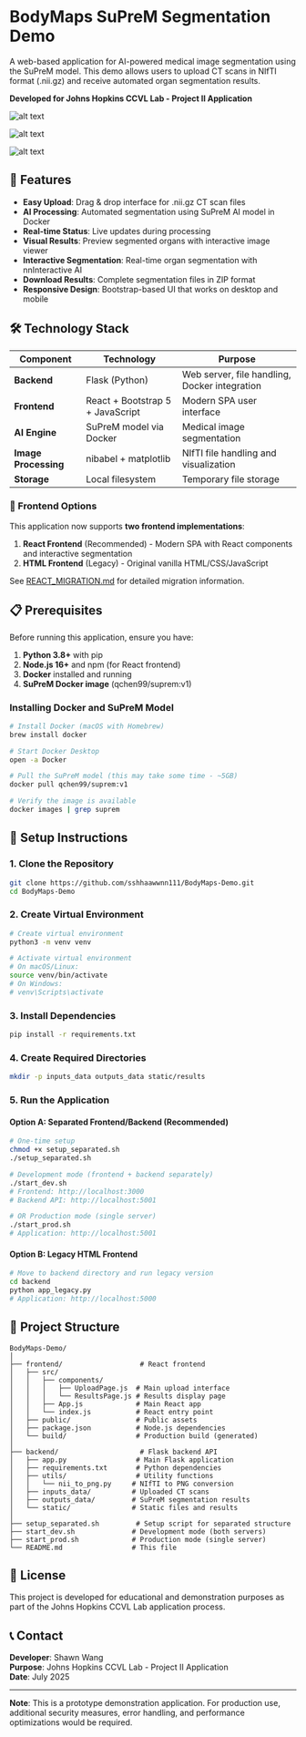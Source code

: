 # BodyMaps SuPreM Segmentation Demo

A web-based application for AI-powered medical image segmentation using the SuPreM model. This demo allows users to upload CT scans in NIfTI format (.nii.gz) and receive automated organ segmentation results.

**Developed for Johns Hopkins CCVL Lab - Project II Application**

![alt text](static/images/home.png)

![alt text](static/images/result.png)

![alt text](static/images/seg.png)

## 🚀 Features

- **Easy Upload**: Drag & drop interface for .nii.gz CT scan files
- **AI Processing**: Automated segmentation using SuPreM AI model in Docker
- **Real-time Status**: Live updates during processing
- **Visual Results**: Preview segmented organs with interactive image viewer
- **Interactive Segmentation**: Real-time organ segmentation with nnInteractive AI
- **Download Results**: Complete segmentation files in ZIP format
- **Responsive Design**: Bootstrap-based UI that works on desktop and mobile

## 🛠 Technology Stack

| Component | Technology | Purpose |
|-----------|------------|---------|
| **Backend** | Flask (Python) | Web server, file handling, Docker integration |
| **Frontend** | React + Bootstrap 5 + JavaScript | Modern SPA user interface |
| **AI Engine** | SuPreM model via Docker | Medical image segmentation |
| **Image Processing** | nibabel + matplotlib | NIfTI file handling and visualization |
| **Storage** | Local filesystem | Temporary file storage |

### 🔄 Frontend Options

This application now supports **two frontend implementations**:

1. **React Frontend** (Recommended) - Modern SPA with React components and interactive segmentation
2. **HTML Frontend** (Legacy) - Original vanilla HTML/CSS/JavaScript

See [REACT_MIGRATION.md](REACT_MIGRATION.md) for detailed migration information.

## 📋 Prerequisites

Before running this application, ensure you have:

1. **Python 3.8+** with pip
2. **Node.js 16+** and npm (for React frontend)
3. **Docker** installed and running
4. **SuPreM Docker image** (qchen99/suprem:v1)

### Installing Docker and SuPreM Model

```bash
# Install Docker (macOS with Homebrew)
brew install docker

# Start Docker Desktop
open -a Docker

# Pull the SuPreM model (this may take some time - ~5GB)
docker pull qchen99/suprem:v1

# Verify the image is available
docker images | grep suprem
```

## 🔧 Setup Instructions

### 1. Clone the Repository

```bash
git clone https://github.com/sshhaawwnn111/BodyMaps-Demo.git
cd BodyMaps-Demo
```

### 2. Create Virtual Environment

```bash
# Create virtual environment
python3 -m venv venv

# Activate virtual environment
# On macOS/Linux:
source venv/bin/activate
# On Windows:
# venv\Scripts\activate
```

### 3. Install Dependencies

```bash
pip install -r requirements.txt
```

### 4. Create Required Directories

```bash
mkdir -p inputs_data outputs_data static/results
```

### 5. Run the Application

#### Option A: Separated Frontend/Backend (Recommended)

```bash
# One-time setup
chmod +x setup_separated.sh
./setup_separated.sh

# Development mode (frontend + backend separately)
./start_dev.sh
# Frontend: http://localhost:3000
# Backend API: http://localhost:5001

# OR Production mode (single server)
./start_prod.sh
# Application: http://localhost:5001
```

#### Option B: Legacy HTML Frontend

```bash
# Move to backend directory and run legacy version
cd backend
python app_legacy.py
# Application: http://localhost:5000
```

## 📁 Project Structure

```
BodyMaps-Demo/
│
├── frontend/                   # React frontend
│   ├── src/
│   │   ├── components/
│   │   │   ├── UploadPage.js  # Main upload interface
│   │   │   └── ResultsPage.js # Results display page
│   │   ├── App.js             # Main React app
│   │   └── index.js           # React entry point
│   ├── public/                # Public assets
│   ├── package.json           # Node.js dependencies
│   └── build/                 # Production build (generated)
│
├── backend/                    # Flask backend API
│   ├── app.py                 # Main Flask application
│   ├── requirements.txt       # Python dependencies
│   ├── utils/                 # Utility functions
│   │   └── nii_to_png.py     # NIfTI to PNG conversion
│   ├── inputs_data/          # Uploaded CT scans
│   ├── outputs_data/         # SuPreM segmentation results
│   └── static/               # Static files and results
│
├── setup_separated.sh         # Setup script for separated structure
├── start_dev.sh              # Development mode (both servers)
├── start_prod.sh             # Production mode (single server)
└── README.md                 # This file
```

## 📄 License

This project is developed for educational and demonstration purposes as part of the Johns Hopkins CCVL Lab application process.

## 📞 Contact

**Developer**: Shawn Wang  
**Purpose**: Johns Hopkins CCVL Lab - Project II Application  
**Date**: July 2025

---

**Note**: This is a prototype demonstration application. For production use, additional security measures, error handling, and performance optimizations would be required.